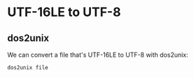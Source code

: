 # UTF-16LE to UTF-8

## dos2unix

We can convert a file that's UTF-16LE to UTF-8 with dos2unix:

```text
dos2unix file
```

